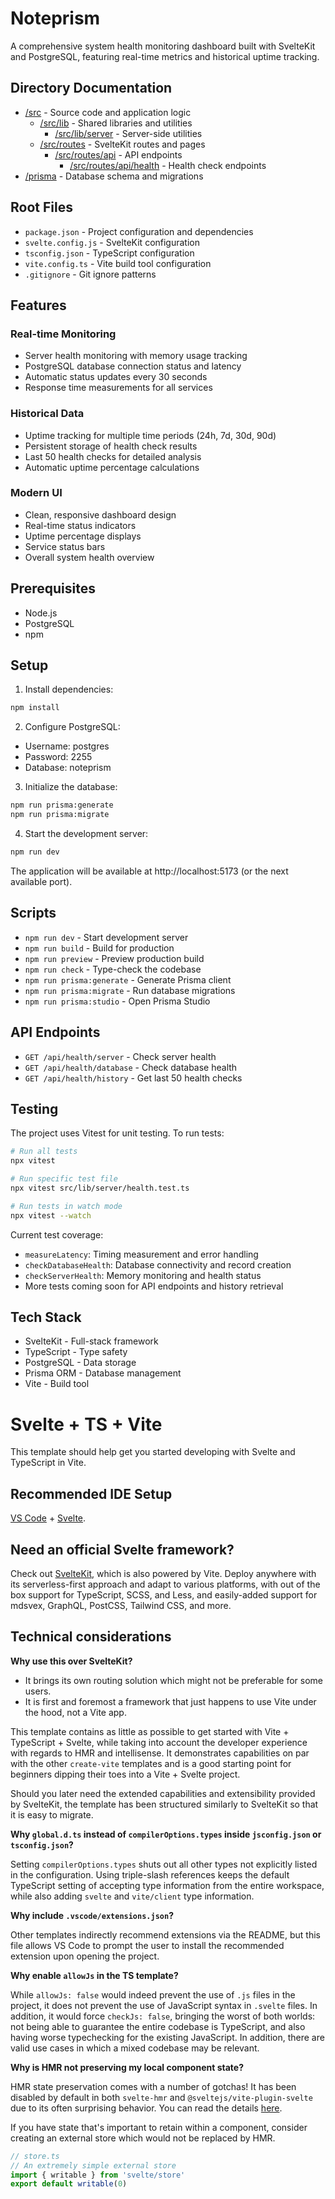 # Noteprism

A comprehensive system health monitoring dashboard built with SvelteKit and PostgreSQL, featuring real-time metrics and historical uptime tracking.

## Directory Documentation
- [/src](src/README.md) - Source code and application logic
  - [/src/lib](src/lib/README.md) - Shared libraries and utilities
    - [/src/lib/server](src/lib/server/README.md) - Server-side utilities
  - [/src/routes](src/routes/README.md) - SvelteKit routes and pages
    - [/src/routes/api](src/routes/api/README.md) - API endpoints
      - [/src/routes/api/health](src/routes/api/health/README.md) - Health check endpoints
- [/prisma](prisma/README.md) - Database schema and migrations

## Root Files
- `package.json` - Project configuration and dependencies
- `svelte.config.js` - SvelteKit configuration
- `tsconfig.json` - TypeScript configuration
- `vite.config.ts` - Vite build tool configuration
- `.gitignore` - Git ignore patterns

## Features

### Real-time Monitoring
- Server health monitoring with memory usage tracking
- PostgreSQL database connection status and latency
- Automatic status updates every 30 seconds
- Response time measurements for all services

### Historical Data
- Uptime tracking for multiple time periods (24h, 7d, 30d, 90d)
- Persistent storage of health check results
- Last 50 health checks for detailed analysis
- Automatic uptime percentage calculations

### Modern UI
- Clean, responsive dashboard design
- Real-time status indicators
- Uptime percentage displays
- Service status bars
- Overall system health overview

## Prerequisites

- Node.js
- PostgreSQL
- npm

## Setup

1. Install dependencies:
```bash
npm install
```

2. Configure PostgreSQL:
- Username: postgres
- Password: 2255
- Database: noteprism

3. Initialize the database:
```bash
npm run prisma:generate
npm run prisma:migrate
```

4. Start the development server:
```bash
npm run dev
```

The application will be available at http://localhost:5173 (or the next available port).

## Scripts

- `npm run dev` - Start development server
- `npm run build` - Build for production
- `npm run preview` - Preview production build
- `npm run check` - Type-check the codebase
- `npm run prisma:generate` - Generate Prisma client
- `npm run prisma:migrate` - Run database migrations
- `npm run prisma:studio` - Open Prisma Studio

## API Endpoints

- `GET /api/health/server` - Check server health
- `GET /api/health/database` - Check database health
- `GET /api/health/history` - Get last 50 health checks

## Testing

The project uses Vitest for unit testing. To run tests:

```bash
# Run all tests
npx vitest

# Run specific test file
npx vitest src/lib/server/health.test.ts

# Run tests in watch mode
npx vitest --watch
```

Current test coverage:
- `measureLatency`: Timing measurement and error handling
- `checkDatabaseHealth`: Database connectivity and record creation
- `checkServerHealth`: Memory monitoring and health status
- More tests coming soon for API endpoints and history retrieval

## Tech Stack

- SvelteKit - Full-stack framework
- TypeScript - Type safety
- PostgreSQL - Data storage
- Prisma ORM - Database management
- Vite - Build tool

# Svelte + TS + Vite

This template should help get you started developing with Svelte and TypeScript in Vite.

## Recommended IDE Setup

[VS Code](https://code.visualstudio.com/) + [Svelte](https://marketplace.visualstudio.com/items?itemName=svelte.svelte-vscode).

## Need an official Svelte framework?

Check out [SvelteKit](https://github.com/sveltejs/kit#readme), which is also powered by Vite. Deploy anywhere with its serverless-first approach and adapt to various platforms, with out of the box support for TypeScript, SCSS, and Less, and easily-added support for mdsvex, GraphQL, PostCSS, Tailwind CSS, and more.

## Technical considerations

**Why use this over SvelteKit?**

- It brings its own routing solution which might not be preferable for some users.
- It is first and foremost a framework that just happens to use Vite under the hood, not a Vite app.

This template contains as little as possible to get started with Vite + TypeScript + Svelte, while taking into account the developer experience with regards to HMR and intellisense. It demonstrates capabilities on par with the other `create-vite` templates and is a good starting point for beginners dipping their toes into a Vite + Svelte project.

Should you later need the extended capabilities and extensibility provided by SvelteKit, the template has been structured similarly to SvelteKit so that it is easy to migrate.

**Why `global.d.ts` instead of `compilerOptions.types` inside `jsconfig.json` or `tsconfig.json`?**

Setting `compilerOptions.types` shuts out all other types not explicitly listed in the configuration. Using triple-slash references keeps the default TypeScript setting of accepting type information from the entire workspace, while also adding `svelte` and `vite/client` type information.

**Why include `.vscode/extensions.json`?**

Other templates indirectly recommend extensions via the README, but this file allows VS Code to prompt the user to install the recommended extension upon opening the project.

**Why enable `allowJs` in the TS template?**

While `allowJs: false` would indeed prevent the use of `.js` files in the project, it does not prevent the use of JavaScript syntax in `.svelte` files. In addition, it would force `checkJs: false`, bringing the worst of both worlds: not being able to guarantee the entire codebase is TypeScript, and also having worse typechecking for the existing JavaScript. In addition, there are valid use cases in which a mixed codebase may be relevant.

**Why is HMR not preserving my local component state?**

HMR state preservation comes with a number of gotchas! It has been disabled by default in both `svelte-hmr` and `@sveltejs/vite-plugin-svelte` due to its often surprising behavior. You can read the details [here](https://github.com/rixo/svelte-hmr#svelte-hmr).

If you have state that's important to retain within a component, consider creating an external store which would not be replaced by HMR.

```ts
// store.ts
// An extremely simple external store
import { writable } from 'svelte/store'
export default writable(0)
```
